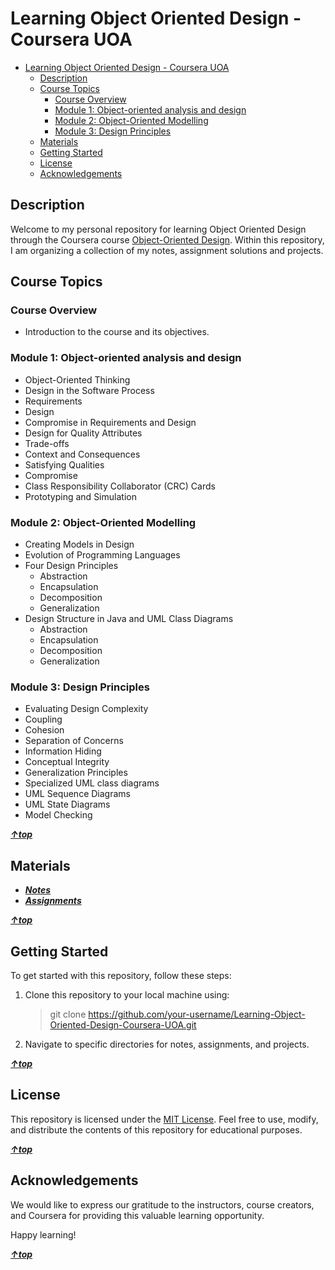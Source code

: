 # Learning Object Oriented Design - Coursera UOA

<!-- TOC -->

- [Learning Object Oriented Design - Coursera UOA](#learning-object-oriented-design---coursera-uoa)
  - [Description](#description)
  - [Course Topics](#course-topics)
    - [Course Overview](#course-overview)
    - [Module 1: Object-oriented analysis and design](#module-1-object-oriented-analysis-and-design)
    - [Module 2: Object-Oriented Modelling](#module-2-object-oriented-modelling)
    - [Module 3: Design Principles](#module-3-design-principles)
  - [Materials](#materials)
  - [Getting Started](#getting-started)
  - [License](#license)
  - [Acknowledgements](#acknowledgements)

<!-- /TOC -->

## Description

Welcome to my personal repository for learning Object Oriented Design through the Coursera course [Object-Oriented Design](https://www.coursera.org/learn/object-oriented-design/home/). Within this repository, I am organizing a collection of my notes, assignment solutions and projects.

## Course Topics

### Course Overview

- Introduction to the course and its objectives.

### Module 1: Object-oriented analysis and design

- Object-Oriented Thinking
- Design in the Software Process
- Requirements
- Design
- Compromise in Requirements and Design
- Design for Quality Attributes
- Trade-offs
- Context and Consequences
- Satisfying Qualities
- Compromise
- Class Responsibility Collaborator (CRC) Cards
- Prototyping and Simulation

### Module 2: Object-Oriented Modelling

- Creating Models in Design
- Evolution of Programming Languages
- Four Design Principles
  - Abstraction
  - Encapsulation
  - Decomposition
  - Generalization
- Design Structure in Java and UML Class Diagrams
  - Abstraction
  - Encapsulation
  - Decomposition
  - Generalization

### Module 3: Design Principles

- Evaluating Design Complexity
- Coupling
- Cohesion
- Separation of Concerns
- Information Hiding
- Conceptual Integrity
- Generalization Principles
- Specialized UML class diagrams
- UML Sequence Diagrams
- UML State Diagrams
- Model Checking

**_[&uarr;top](#learning-object-oriented-design---coursera-uoa)_**

## Materials

- **_[Notes](https://docs.google.com/document/d/1gBDyQPzb4uj2716dnYmfrbkA1wjJnRebMxVP9Yat0og/edit?usp=sharing)_**
- **_[Assignments](./assignments/README.md)_**

**_[&uarr;top](#learning-object-oriented-design---coursera-uoa)_**

## Getting Started

To get started with this repository, follow these steps:

1. Clone this repository to your local machine using:

   > git clone https://github.com/your-username/Learning-Object-Oriented-Design-Coursera-UOA.git

2. Navigate to specific directories for notes, assignments, and projects.

**_[&uarr;top](#learning-object-oriented-design---coursera-uoa)_**

## License

This repository is licensed under the [MIT License](LICENSE). Feel free to use, modify, and distribute the contents of this repository for educational purposes.

**_[&uarr;top](#learning-object-oriented-design---coursera-uoa)_**

## Acknowledgements

We would like to express our gratitude to the instructors, course creators, and Coursera for providing this valuable learning opportunity.

Happy learning!

**_[&uarr;top](#learning-object-oriented-design---coursera-uoa)_**

